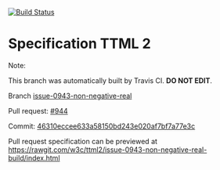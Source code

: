 [![Build Status](https://travis-ci.org/w3c/ttml2.svg?branch=issue-0943-non-negative-real)](https://travis-ci.org/w3c/ttml2)


# Specification TTML 2


Note:


This branch was automatically built by Travis CI. <b>DO NOT EDIT</b>.


 Branch [issue-0943-non-negative-real](https://github.com/w3c/ttml2/tree/issue-0943-non-negative-real)


 Pull request: [#944](https://github.com/w3c/ttml2/pull/944)


 Commit: [46310eccee633a58150bd243e020af7bf7a77e3c](https://github.com/w3c/ttml2/commit/46310eccee633a58150bd243e020af7bf7a77e3c)

Pull request specification can be previewed at https://rawgit.com/w3c/ttml2/issue-0943-non-negative-real-build/index.html



